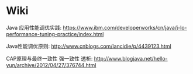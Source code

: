 # Wiki
Java 应用性能调优实践: https://www.ibm.com/developerworks/cn/java/j-lo-performance-tuning-practice/index.html

Java性能调优原则: http://www.cnblogs.com/lancidie/p/4439123.html

CAP原理与最终一致性 强一致性 透析: http://www.blogjava.net/hello-yun/archive/2012/04/27/376744.html
